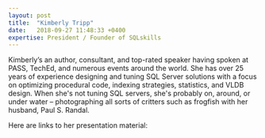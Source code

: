```yaml
---
layout: post
title:  "Kimberly Tripp"
date:   2018-09-27 11:48:33 +0400
expertise: President / Founder of SQLskills
---
```


Kimberly’s an author, consultant, and top-rated speaker having spoken at PASS, TechEd, and numerous events around the world. She has over 25 years of experience designing and tuning SQL Server solutions with a focus on optimizing procedural code, indexing strategies, statistics, and VLDB design. When she's not tuning SQL servers, she's probably on, around, or under water – photographing all sorts of critters such as frogfish with her husband, Paul S. Randal. 

Here are links to her presentation material:

